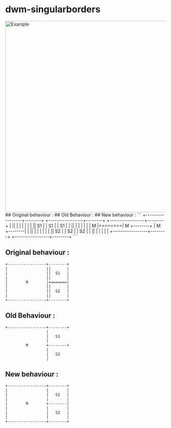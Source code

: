 # dwm-singularborders
<img src="https://i.ibb.co/s96KpKF/2021-02-25-215038-800x600-scrot.png" alt="Example" align="center" width="600px"/>
## Original behaviour :   ## Old Behaviour :  ## New behaviour :
```
+-----------------+--------+   +-----------------+--------+   +-----------------+--------+
|                 ||       |                     |            |                 |        |
|                 ||  S1   |                     |   S1       |                 |   S1   |
|                 ||       |                     |            |                 |        |
|        M        |+=======|            M        +--------+   |        M        +--------|
|                 ||       |                     |            |                 |        | 
|                 ||  S2   |                     |   S2       |                 |   S2   |      
|                 ||       |                     |            |                 |        |
+-----------------+--------+                                  +-----------------+--------+
```

## Original behaviour :
```
+-----------------+--------+
|                 ||       |
|                 ||  S1   |
|                 ||       |
|        M        |+=======|
|                 ||       |
|                 ||  S2   |
|                 ||       |
+-----------------+--------+
```

## Old Behaviour :
```
+-----------------+--------+
                  |        
                  |   S1  
                  |        
         M        +--------+
                  |        
                  |   S2   
                  |        
```

## New behaviour :
```
+-----------------+--------+
|                 |        |
|                 |   S1   |
|                 |        |
|        M        +--------|
|                 |        |
|                 |   S2   |
|                 |        |
+-----------------+--------+
```
